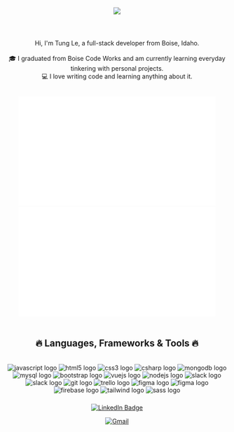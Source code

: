 

<h1 align="center">
  <a href="https://git.io/typing-svg">
    <img src="https://readme-typing-svg.herokuapp.com/?lines=Hello,+There!+👋;This+is+Tung+Le...;Nice+to+meet+you!&center=true&size=30">
  </a>
</h1>

<br>
<p align="center">
  Hi, I'm Tung Le, a full-stack developer from Boise, Idaho.
  <br>
  <br>
  🎓 I graduated from Boise Code Works and am currently learning everyday tinkering with personal projects.
  <br>
  💻 I love writing code and learning anything about it.




</p>

<br>

<div align="center">
  
  <img src="https://raw.githubusercontent.com/TungLe0319/GithubStats/e926d13a13700b7a9a95dae0c272b1ef0aef7818/generated/languages.svg" height="250" width="450" alt="javascript logo"  />
   <img src="https://raw.githubusercontent.com/TungLe0319/GithubStats/e926d13a13700b7a9a95dae0c272b1ef0aef7818/generated/overview.svg" height="250" width="450" alt="javascript logo"  />
 
</div>



<br>
<h2 align="center">🔥 Languages, Frameworks & Tools 🔥</h2>
<br>
<div align="center">
  <img src="https://cdn.jsdelivr.net/gh/devicons/devicon/icons/javascript/javascript-original.svg" height="50" width="70" alt="javascript logo"  />
  <img src="https://cdn.jsdelivr.net/gh/devicons/devicon/icons/html5/html5-original.svg" height="50" width="70" alt="html5 logo"  />
  <img src="https://cdn.jsdelivr.net/gh/devicons/devicon/icons/css3/css3-original.svg" height="50" width="70" alt="css3 logo"  />
  <img src="https://cdn.jsdelivr.net/gh/devicons/devicon/icons/csharp/csharp-original.svg" height="50" width="70" alt="csharp logo"  />
  <img src="https://cdn.jsdelivr.net/gh/devicons/devicon/icons/mongodb/mongodb-original.svg" height="50" width="70" alt="mongodb logo"  />
  <img src="https://cdn.jsdelivr.net/gh/devicons/devicon/icons/mysql/mysql-original.svg" height="50" width="70" alt="mysql logo"  />
  <img src="https://cdn.jsdelivr.net/gh/devicons/devicon/icons/bootstrap/bootstrap-original.svg" height="50" width="70" alt="bootstrap logo"  />
  <img src="https://cdn.jsdelivr.net/gh/devicons/devicon/icons/vuejs/vuejs-original.svg" height="50" width="70" alt="vuejs logo"  />
  <img src="https://cdn.jsdelivr.net/gh/devicons/devicon/icons/nodejs/nodejs-original.svg" height="50" width="70" alt="nodejs logo"  />
  <img src="https://cdn.jsdelivr.net/gh/devicons/devicon/icons/slack/slack-original.svg" height="50" width="70" alt="slack logo"  />
    <img src="https://raw.githubusercontent.com/zumrudu-anka/zumrudu-anka/master/images/dotnetcore.svg" height="50" width="50" alt="slack logo"  />
  <img src="https://cdn.jsdelivr.net/gh/devicons/devicon/icons/git/git-original.svg" height="50" width="70" alt="git logo"  />
   <img src="https://cdn.jsdelivr.net/gh/devicons/devicon/icons/trello/trello-plain.svg" height="50" width="70" alt="trello logo"  />
  <img src="https://cdn.jsdelivr.net/gh/devicons/devicon/icons/figma/figma-original.svg" height="50" width="70" alt="figma logo"  />
   <img src="https://raw.githubusercontent.com/zumrudu-anka/zumrudu-anka/master/images/vscode.png" height="50" width="50" alt="figma logo"  />
  <img src="https://cdn.jsdelivr.net/gh/devicons/devicon/icons/firebase/firebase-plain.svg" height="50" width="70" alt="firebase logo"  />
  <img src="https://cdn.jsdelivr.net/gh/devicons/devicon/icons/tailwindcss/tailwindcss-plain.svg" height="50" width="70" alt="tailwind logo"  />
  <img src="https://cdn.jsdelivr.net/gh/devicons/devicon/icons/sass/sass-original.svg" height="50" width="70" alt="sass logo"  />
  
</div>

###


<div align="center">


[![LinkedIn Badge](https://img.shields.io/badge/-LinkedIn-blue?style=flat-square&logo=Linkedin&logoColor=white&link=https://www.linkedin.com/in/tungle0319/)](https://www.linkedin.com/in/tungle0319/)
  
[![Gmail](https://img.shields.io/badge/gmail-tungle.0319@gmail.com-red.svg)](mailto:tungle.0319@gmail.com)
  </div>

###
